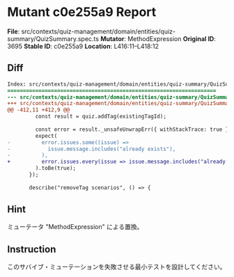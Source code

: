 # Mutant c0e255a9 Report

**File**: src/contexts/quiz-management/domain/entities/quiz-summary/QuizSummary.spec.ts
**Mutator**: MethodExpression
**Original ID**: 3695
**Stable ID**: c0e255a9
**Location**: L416:11–L418:12

## Diff

```diff
Index: src/contexts/quiz-management/domain/entities/quiz-summary/QuizSummary.spec.ts
===================================================================
--- src/contexts/quiz-management/domain/entities/quiz-summary/QuizSummary.spec.ts	original
+++ src/contexts/quiz-management/domain/entities/quiz-summary/QuizSummary.spec.ts	mutated #3695
@@ -412,11 +412,9 @@
         const result = quiz.addTag(existingTagId);
 
         const error = result._unsafeUnwrapErr({ withStackTrace: true });
         expect(
-          error.issues.some((issue) =>
-            issue.message.includes("already exists"),
-          ),
+          error.issues.every(issue => issue.message.includes("already exists")),
         ).toBe(true);
       });
 
       describe("removeTag scenarios", () => {
```

## Hint

ミューテータ "MethodExpression" による置換。

## Instruction

このサバイブ・ミューテーションを失敗させる最小テストを設計してください。
